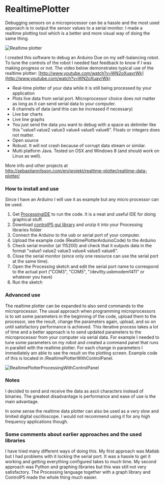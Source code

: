 RealtimePlotter
===============
Debugging sensors on a microprocessor can be a hassle and the most used approach is to output the sensor values to a serial monitor. I made a realtime plotting tool which is a better and more visual way of doing the same thing.

![Realtime plotter](http://sebastiannilsson.com/wp-content/uploads/2013/12/RealtimePlotterProcessing-300x216.png)

I created this software to debug an Arduino Due on my self-balancing robot. To tune the controls of the robot I needed fast feedback to know if I was making progress or not. The video below demonstrates typical use of the realtime plotter:
[http://www.youtube.com/watch?v=WN2oXuavrWk](http://www.youtube.com/watch?v=WN2oXuavrWk)

- Real-time plotter of your data while it is still being processed by your application
- Plots live data from serial port. Microprocessor choice does not matter as long as it can send serial data to your computer.
- 6 channels of data (and this can be increased if necessary)
- Live bar charts
- Live line graphs
- You just send the data you want to debug with a space as delimiter like this "value1 value2 value3 value4 value5 value6". Floats or integers does not matter.
- Open source
- Robust. It will not crash because of corrupt data stream or similar.
- Multi platform Java. Tested on OSX and Windows 8 (and should work on Linux as well).

More info and other projects at http://sebastiannilsson.com/en/projekt/realtime-plotter/realtime-data-plotter/

### How to install and use
Since I have an Arduino I will use it as example but any micro processor can be used.

1. Get [ProcessingIDE](http://processing.org/) to run the code. It is a neat and useful IDE for doing graphical stuff.
2. Download [controlP5 gui library](http://www.sojamo.de/libraries/controlP5/) and unzip it into your Processing libraries folder
3. Connect the Arduino to the usb or serial port of your computer.
4. Upload the example code (RealtimePlotterArduinoCode) to the Arduino
5. Check serial monitor (at 115200) and check that it outputs data in the format "value1 value2 value3 value4 value5 value6".
6. Close the serial monitor (since only one resource can use the serial port at the same time).
7. Open the Processing sketch and edit the serial port name to correspond to the actual port ("COM3", "COM5", "/dev/tty.usbmodem1411" or whatever you have)
8. Run the sketch


### Advanced use
The realtime plotter can be expanded to also send commands to the microprocessor. The usual approach when programming microprocessors is to set some parameters in the beginning of the code, upload them to the processor, see the result, change the parameters again, upload, and so on until satisfactory performance is achieved. This iterative process takes a lot of time and a better approach is to send updated parameters to the microprocessor from your computer via serial data. For example I needed to tune some parameters on my robot and created a command panel that runs in parallell with the realtime plotter. For each change in parameters I immediately am able to see the result on the plotting screen. Example code of this is located in /RealtimePlotterWithControlPanel.

![RealtimePlotterProcessingWithControlPanel](http://sebastiannilsson.com/wp-content/uploads/2013/12/RealtimePlotterProcessingWithControlPanel-300x140.png)

### Notes
I decided to send and receive the data as ascii characters instead of binaries. The greatest disadvantage is performance and ease of use is the main advantage.

In some sense the realtime data plotter can also be used as a very slow and limited digital oscilloscope. I would not recommend using it for any high frequency applications though.

### Some comments about earlier approaches and the used libraries
I have tried many different ways of doing this. My first approach was Matlab but I had problems with it locking the serial port. It was a hassle to get it working and getting everything configured takes to much time. My second approach was Python and graphing libraries but this was still not very satisfactory. The Processing language together with a graph library and ControlP5 made the whole thing much easier.
